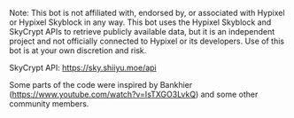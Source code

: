 Note: This bot is not affiliated with, endorsed by, or associated with Hypixel or Hypixel Skyblock in any way. This bot uses the Hypixel Skyblock and SkyCrypt APIs to retrieve publicly available data, 
but it is an independent project and not officially connected to Hypixel or its developers. Use of this bot is at your own discretion and risk.

SkyCrypt API: https://sky.shiiyu.moe/api

Some parts of the code were inspired by Bankhier (https://www.youtube.com/watch?v=IsTXGO3LvkQ) and some other community members. 
